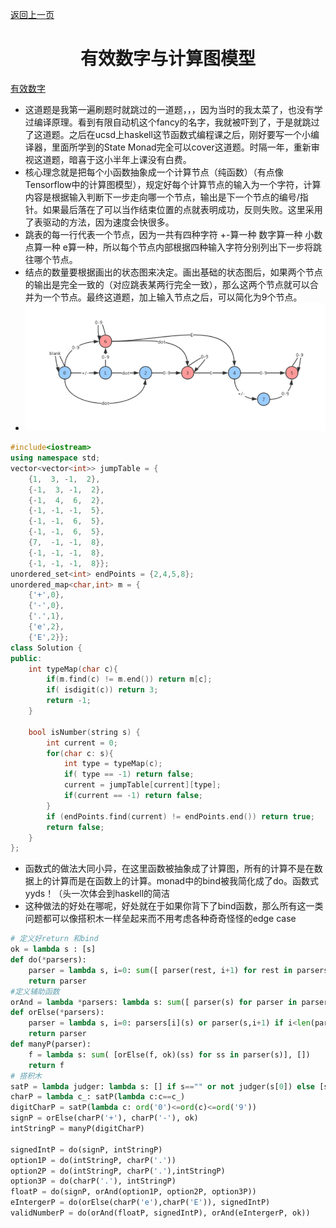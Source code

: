 [返回上一页](../index.md)

# <center>有效数字与计算图模型</center>

[有效数字](https://leetcode-cn.com/problems/valid-number/)

- 这道题是我第一遍刷题时就跳过的一道题，，，因为当时的我太菜了，也没有学过编译原理。看到有限自动机这个fancy的名字，我就被吓到了，于是就跳过了这道题。之后在ucsd上haskell这节函数式编程课之后，刚好要写一个小编译器，里面所学到的State Monad完全可以cover这道题。时隔一年，重新审视这道题，暗喜于这小半年上课没有白费。
- 核心理念就是把每个小函数抽象成一个计算节点（纯函数）（有点像Tensorflow中的计算图模型），规定好每个计算节点的输入为一个字符，计算内容是根据输入判断下一步走向哪一个节点，输出是下一个节点的编号/指针。如果最后落在了可以当作结束位置的点就表明成功，反则失败。这里采用了表驱动的方法，因为速度会快很多。
- 跳表的每一行代表一个节点，因为一共有四种字符 +-算一种 数字算一种 小数点算一种 e算一种，所以每个节点内部根据四种输入字符分别列出下一步将跳往哪个节点。
- 结点的数量要根据画出的状态图来决定。画出基础的状态图后，如果两个节点的输出是完全一致的（对应跳表某两行完全一致），那么这两个节点就可以合并为一个节点。最终这道题，加上输入节点之后，可以简化为9个节点。
- ![img](./img.jpg)

```c++
#include<iostream>
using namespace std;
vector<vector<int>> jumpTable = {
    {1,  3, -1,  2},
    {-1,  3, -1,  2},
    {-1,  4,  6,  2},
    {-1, -1, -1,  5},
    {-1, -1,  6,  5},
    {-1, -1,  6,  5},
    {7,  -1, -1,  8},
    {-1, -1, -1,  8},
    {-1, -1, -1,  8}};
unordered_set<int> endPoints = {2,4,5,8};
unordered_map<char,int> m = {
    {'+',0},
    {'-',0},
    {'.',1},
    {'e',2},
    {'E',2}};
class Solution {
public:
    int typeMap(char c){
        if(m.find(c) != m.end()) return m[c];
        if( isdigit(c)) return 3;
        return -1;
    }
    
    bool isNumber(string s) {
        int current = 0;
        for(char c: s){
            int type = typeMap(c);
            if( type == -1) return false;
            current = jumpTable[current][type];
            if(current == -1) return false;
        }
        if (endPoints.find(current) != endPoints.end()) return true;
        return false;
    }  
};
```

- 函数式的做法大同小异，在这里函数被抽象成了计算图，所有的计算不是在数据上的计算而是在函数上的计算。monad中的bind被我简化成了do。函数式yyds！（头一次体会到haskell的简洁
- 这种做法的好处在哪呢，好处就在于如果你背下了bind函数，那么所有这一类问题都可以像搭积木一样垒起来而不用考虑各种奇奇怪怪的edge case

```python
# 定义好return 和bind
ok = lambda s : [s]
def do(*parsers):
	parser = lambda s, i=0: sum([ parser(rest, i+1) for rest in parsers[i](s)], []) if i<len(parsers) else [s]
	return parser
#定义辅助函数
orAnd = lambda *parsers: lambda s: sum([ parser(s) for parser in parsers], [])
def orElse(*parsers):
	parser = lambda s, i=0: parsers[i](s) or parser(s,i+1) if i<len(parsers) else []
	return parser
def manyP(parser):
	f = lambda s: sum( [orElse(f, ok)(ss) for ss in parser(s)], [])
	return f
# 搭积木
satP = lambda judger: lambda s: [] if s=="" or not judger(s[0]) else [s[1:]]
charP = lambda c_: satP(lambda c:c==c_)
digitCharP = satP(lambda c: ord('0')<=ord(c)<=ord('9'))
signP = orElse(charP('+'), charP('-'), ok)
intStringP = manyP(digitCharP)

signedIntP = do(signP, intStringP)
option1P = do(intStringP, charP('.'))
option2P = do(intStringP, charP('.'),intStringP)
option3P = do(charP('.'), intStringP)
floatP = do(signP, orAnd(option1P, option2P, option3P))
eIntergerP = do(orElse(charP('e'),charP('E')), signedIntP)
validNumberP = do(orAnd(floatP, signedIntP), orAnd(eIntergerP, ok))
```

